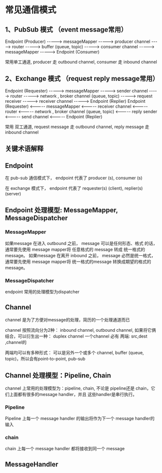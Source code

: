 # 常见通信模式

## 1、PubSub 模式 （event message常用）

Endpoint (Producer) -----> messageMapper -----> producer channel -----> router -----> buffer (queue, topic)
----->  consumer channel -----> messageMapper -----> Endpoint (Consumer)

常用单工通道, producer 走 outbound channel, consumer 走 inbound channel

## 2、Exchange 模式 （request reply message常用）

Endpoint (Requester) -----> messageMapper -----> sender channel -----> router -----> network , broker channel (queue,
topic) -----> request receiver -----> receiver channel -----> Endpoint (Replier)
Endpoint (Requester) <----- messageMapper <----- receiver channel <----- router <----- network , broker channel (queue,
topic) <----- reply sender     <----- send channel     <----- Endpoint (Replier)

常用 双工通道, request message 走 outbound channel, reply message 走 inbound channel

## 关键术语解释

## Endpoint

在 pub-sub 通信模式下， endpoint 代表了 producer (s), consumer (s)

在 exchange 模式下， endpoint 代表了 requester(s) (client), replier(s) (server)

## Endpoint 处理模型: MessageMapper, MessageDispatcher

### MessageMapper

如果message 在进入 outbound 之前， message 可以是任何形态、格式 的话，通常要先使用 message mapper将 任意格式的 message 转成 统一格式的message。 如果message 在离开
inbound 之前， message 必然是统一格式，通常要先使用 message mapper将 统一格式的message 转换成期望的格式的 message。

### MessageDispatcher

endpoint 常用的处理模型为dispatcher

## Channel

channel 是为了方便对message的处理，简历的一个处理通道而已

channel 按照流向分为2种： inbound channel, outbound channel, 如果将它俩结合，可以衍生出一种： duplex channel 一个channel 必有 两端: src,dest ,channel的

两端均可以有多种形式： 可以是另外一个或多个 channel, buffer (queue, topic)，所以会有point-to-point, pub-sub 


## Channel 处理模型：Pipeline, Chain

channel 上常用的处理模型为：pipeline, chain, 不论是 pipeline还是 chain，它们上面都有很多的message handler，并且 这些handler是串行执行。

### Pipeline 
Pipeline 上每一个 message handler 的输出将作为下一个 message handler的输入

### chain
chain 上每一个 message handler 都将接收到同一个 message


## MessageHandler


